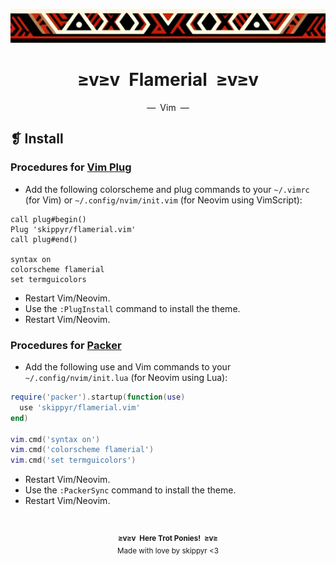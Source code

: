<p align="center">
  <img alt="" src="../../assets/ornament.png" width=1020/>
</p>
<h1 align="center">≥v≥v&ensp;Flamerial&ensp;≥v≥v</h1>
<p align="center">—&ensp;Vim&ensp;—</p>

## ❡ Install
### Procedures for [Vim Plug](https://github.com/junegunn/vim-plug)
- Add the following colorscheme and plug commands to your `~/.vimrc` (for Vim) or `~/.config/nvim/init.vim` (for Neovim using VimScript):

```vim
call plug#begin()
Plug 'skippyr/flamerial.vim'
call plug#end()

syntax on
colorscheme flamerial
set termguicolors
```

- Restart Vim/Neovim.
- Use the `:PlugInstall` command to install the theme.
- Restart Vim/Neovim.

### Procedures for [Packer](https://github.com/wbthomason/packer.nvim)
- Add the following use and Vim commands to your `~/.config/nvim/init.lua` (for Neovim using Lua):

```lua
require('packer').startup(function(use)
  use 'skippyr/flamerial.vim'
end)

vim.cmd('syntax on')
vim.cmd('colorscheme flamerial')
vim.cmd('set termguicolors')
```

- Restart Vim/Neovim.
- Use the `:PackerSync` command to install the theme.
- Restart Vim/Neovim.

&ensp;
<p align="center"><sup><strong>≥v≥v&ensp;Here Trot Ponies!&ensp;≥v≥</strong><br/>Made with love by skippyr <3</sup></p>
